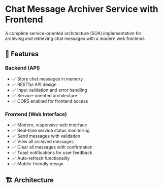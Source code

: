 # Chat Message Archiver Service with Frontend

A complete service-oriented architecture (SOA) implementation for archiving and retrieving chat messages with a modern web frontend.

## 🚀 Features

### Backend (API)
- ✅ Store chat messages in memory
- ✅ RESTful API design
- ✅ Input validation and error handling
- ✅ Service-oriented architecture
- ✅ CORS enabled for frontend access

### Frontend (Web Interface)
- ✅ Modern, responsive web interface
- ✅ Real-time service status monitoring
- ✅ Send messages with validation
- ✅ View all archived messages
- ✅ Clear all messages with confirmation
- ✅ Toast notifications for user feedback
- ✅ Auto-refresh functionality
- ✅ Mobile-friendly design

## 🏗️ Architecture